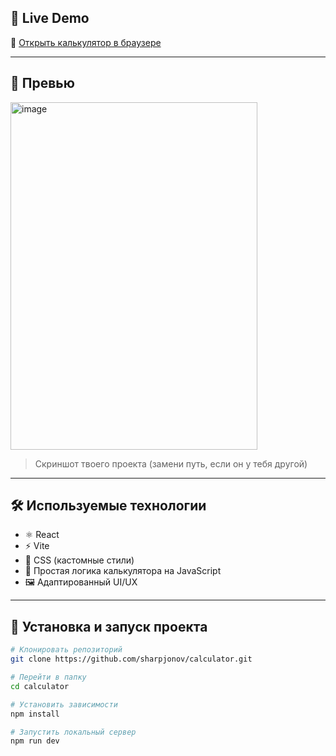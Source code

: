 ## 🚀 Live Demo

🔗 [Открыть калькулятор в браузере](https://calculator-sharpjonovs-projects.vercel.app/)

---

## 📸 Превью

<img width="395" height="556" alt="image" src="https://github.com/user-attachments/assets/ec5d9a66-d90f-4216-8814-58fde3642939" />

> Скриншот твоего проекта (замени путь, если он у тебя другой)

---

## 🛠️ Используемые технологии

- ⚛️ React
- ⚡ Vite
- 🎨 CSS (кастомные стили)
- 🧠 Простая логика калькулятора на JavaScript
- 🖼️ Адаптированный UI/UX

---

## 📁 Установка и запуск проекта

```bash
# Клонировать репозиторий
git clone https://github.com/sharpjonov/calculator.git

# Перейти в папку
cd calculator

# Установить зависимости
npm install

# Запустить локальный сервер
npm run dev
